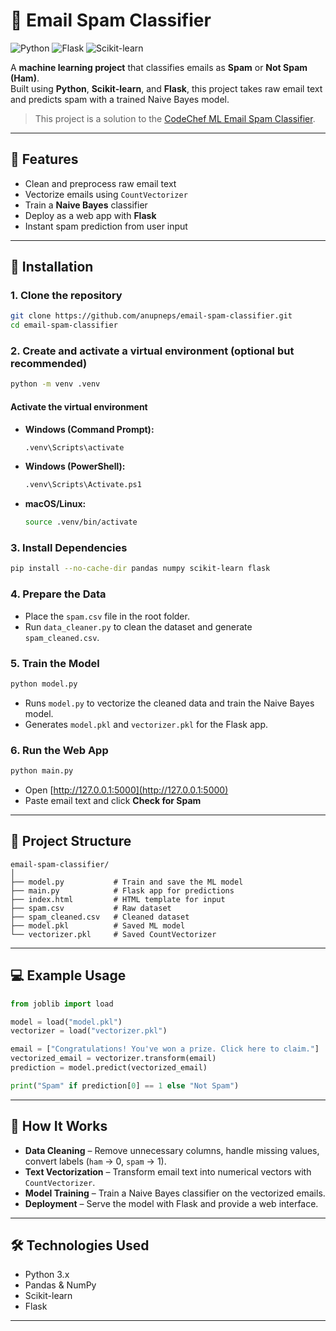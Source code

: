 # 📧 Email Spam Classifier

![Python](https://img.shields.io/badge/Python-3.11-blue?logo=python)
![Flask](https://img.shields.io/badge/Flask-2.3-lightgrey?logo=flask)
![Scikit-learn](https://img.shields.io/badge/Scikit--learn-1.3-orange?logo=scikit-learn)

A **machine learning project** that classifies emails as **Spam** or **Not Spam (Ham)**.  
Built using **Python**, **Scikit-learn**, and **Flask**, this project takes raw email text and predicts spam with a trained Naive Bayes model.

> This project is a solution to the [CodeChef ML Email Spam Classifier](https://www.codechef.com/practice/machine-learning-projects).

---

## 📝 Features

- Clean and preprocess raw email text
- Vectorize emails using `CountVectorizer`
- Train a **Naive Bayes** classifier
- Deploy as a web app with **Flask**
- Instant spam prediction from user input

---

## 🚀 Installation

### 1. Clone the repository

```bash
git clone https://github.com/anupneps/email-spam-classifier.git
cd email-spam-classifier
```

### 2. Create and activate a virtual environment (optional but recommended)

```bash
python -m venv .venv
```

#### Activate the virtual environment

- **Windows (Command Prompt):**
    ```bash
    .venv\Scripts\activate
    ```
- **Windows (PowerShell):**
    ```bash
    .venv\Scripts\Activate.ps1
    ```
- **macOS/Linux:**
    ```bash
    source .venv/bin/activate
    ```

### 3. Install Dependencies

```bash
pip install --no-cache-dir pandas numpy scikit-learn flask
```

### 4. Prepare the Data

- Place the `spam.csv` file in the root folder.
- Run `data_cleaner.py` to clean the dataset and generate `spam_cleaned.csv`.

### 5. Train the Model

```bash
python model.py
```
- Runs `model.py` to vectorize the cleaned data and train the Naive Bayes model.
- Generates `model.pkl` and `vectorizer.pkl` for the Flask app.

### 6. Run the Web App

```bash
python main.py
```

- Open [http://127.0.0.1:5000](http://127.0.0.1:5000)
- Paste email text and click **Check for Spam**

---

## 📂 Project Structure

```
email-spam-classifier/
│
├── model.py           # Train and save the ML model
├── main.py            # Flask app for predictions
├── index.html         # HTML template for input
├── spam.csv           # Raw dataset
├── spam_cleaned.csv   # Cleaned dataset
├── model.pkl          # Saved ML model
└── vectorizer.pkl     # Saved CountVectorizer
```

---

## 💻 Example Usage

```python
from joblib import load

model = load("model.pkl")
vectorizer = load("vectorizer.pkl")

email = ["Congratulations! You've won a prize. Click here to claim."]
vectorized_email = vectorizer.transform(email)
prediction = model.predict(vectorized_email)

print("Spam" if prediction[0] == 1 else "Not Spam")
```

---

## 🧠 How It Works

- **Data Cleaning** – Remove unnecessary columns, handle missing values, convert labels (`ham` → 0, `spam` → 1).
- **Text Vectorization** – Transform email text into numerical vectors with `CountVectorizer`.
- **Model Training** – Train a Naive Bayes classifier on the vectorized emails.
- **Deployment** – Serve the model with Flask and provide a web interface.

---

## 🛠 Technologies Used

- Python 3.x
- Pandas & NumPy
- Scikit-learn
- Flask

---
